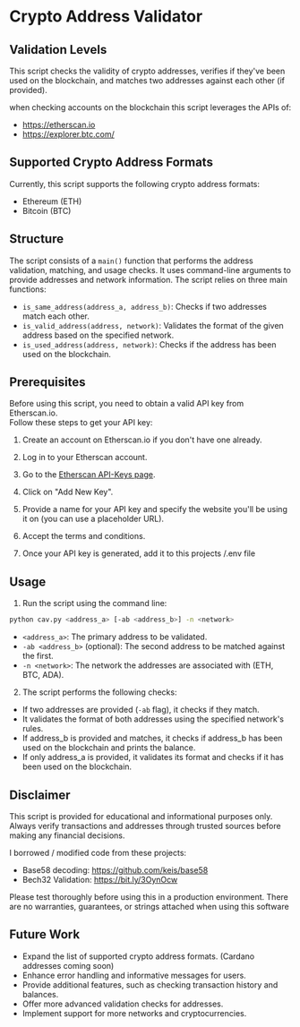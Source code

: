 # Crypto Address Validator

## Validation Levels

This script checks the validity of crypto addresses, verifies if they've been used on the blockchain, and matches two addresses against each other (if provided).

when checking accounts on the blockchain this script leverages the APIs of:
- https://etherscan.io
- https://explorer.btc.com/


## Supported Crypto Address Formats

Currently, this script supports the following crypto address formats:
- Ethereum (ETH)
- Bitcoin (BTC)

## Structure

The script consists of a `main()` function that performs the address validation, matching, and usage checks. It uses command-line arguments to provide addresses and network information. The script relies on three main functions:
- `is_same_address(address_a, address_b)`: Checks if two addresses match each other.
- `is_valid_address(address, network)`: Validates the format of the given address based on the specified network.
- `is_used_address(address, network)`: Checks if the address has been used on the blockchain.

## Prerequisites

Before using this script, you need to obtain a valid API key from Etherscan.io.  
Follow these steps to get your API key:

1. Create an account on Etherscan.io if you don't have one already.

2. Log in to your Etherscan account.

3. Go to the [Etherscan API-Keys page](https://etherscan.io/myapikey).

4. Click on "Add New Key".

5. Provide a name for your API key and specify the website you'll be using it on (you can use a placeholder URL).

6. Accept the terms and conditions.

7. Once your API key is generated, add it to this projects <root>/.env file


## Usage

1. Run the script using the command line:

```bash
python cav.py <address_a> [-ab <address_b>] -n <network>
```


- `<address_a>`: The primary address to be validated.
- `-ab <address_b>` (optional): The second address to be matched against the first.
- `-n <network>`: The network the addresses are associated with (ETH, BTC, ADA).

2. The script performs the following checks:
- If two addresses are provided (`-ab` flag), it checks if they match.
- It validates the format of both addresses using the specified network's rules.
- If address_b is provided and matches, it checks if address_b has been used on the blockchain and prints the balance.
- If only address_a is provided, it validates its format and checks if it has been used on the blockchain.

## Disclaimer

This script is provided for educational and informational purposes only. Always verify transactions and addresses through trusted sources before making any financial decisions.

I borrowed / modified code from these projects:

- Base58 decoding: https://github.com/keis/base58  
- Bech32 Validation: https://bit.ly/3OynOcw

Please test thoroughly before using this in a production environment. 
There are no warranties, guarantees, or strings attached when using this software

## Future Work

- Expand the list of supported crypto address formats. (Cardano addresses coming soon)
- Enhance error handling and informative messages for users.
- Provide additional features, such as checking transaction history and balances.
- Offer more advanced validation checks for addresses.
- Implement support for more networks and cryptocurrencies.

